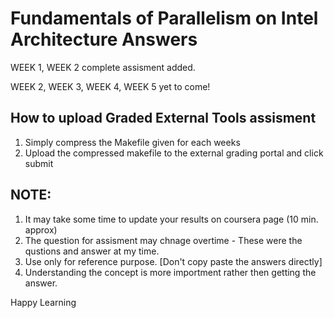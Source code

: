 # Fundamentals of Parallelism on Intel Architecture Answers
      

WEEK 1, WEEK 2 complete assisment added.

WEEK 2, WEEK 3, WEEK 4, WEEK 5 yet to come!


## How to upload Graded External Tools assisment

1. Simply compress the Makefile given for each weeks
2. Upload the compressed makefile to the external grading portal and click submit


## NOTE: 

1. It may take some time to update your results on coursera page (10 min. approx) 
2. The question for assisment may chnage overtime - These were the qustions and answer at my time.
3. Use only for reference purpose. [Don't copy paste the answers directly]
4. Understanding the concept is more importment rather then getting the answer.

Happy Learning

